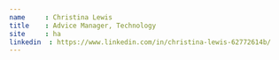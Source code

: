 ```yaml
---
name     : Christina Lewis
title    : Advice Manager, Technology
site     : ha
linkedin  : https://www.linkedin.com/in/christina-lewis-62772614b/
---
```

